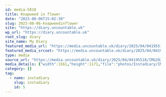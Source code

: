 ```yaml
---
id: media-5818
title: Knapweed in flower
date: "2023-08-06T15:02:30"
slug: 2023-08-06-knapweedinflower
site: "https://diary.uncountable.uk"
wp_url: "https://diary.uncountable.uk"
root_slug: diary
site_name: My Diary
featured_media_url: "https://media.uncountable.uk/diary/2025/04/04195518/IMG20230806160230.webp"
featured_media_srcset: "https://media.uncountable.uk/diary/2025/04/04195518/IMG20230806160230-300x225.webp 300w, https://media.uncountable.uk/diary/2025/04/04195518/IMG20230806160230-1024x768.webp 1024w, https://media.uncountable.uk/diary/2025/04/04195518/IMG20230806160230-150x150.webp 150w, https://media.uncountable.uk/diary/2025/04/04195518/IMG20230806160230-640x480.webp 640w, https://media.uncountable.uk/diary/2025/04/04195518/IMG20230806160230.webp 1561w"
type: media
source_url: "https://media.uncountable.uk/diary/2025/04/04195518/IMG20230806160230.webp"
media_details: {"width":1561,"height":1171,"file":"photos/Instadiary/IMG20230806160230.webp","filesize":159830,"sizes":{"medium":{"file":"IMG20230806160230-300x225.webp","width":300,"height":225,"filesize":30364,"mime_type":"image/webp","source_url":"https://media.uncountable.uk/diary/2025/04/04195518/IMG20230806160230-300x225.webp"},"large":{"file":"IMG20230806160230-1024x768.webp","width":1024,"height":768,"filesize":214466,"mime_type":"image/webp","source_url":"https://media.uncountable.uk/diary/2025/04/04195518/IMG20230806160230-1024x768.webp"},"thumbnail":{"file":"IMG20230806160230-150x150.webp","width":150,"height":150,"filesize":10888,"mime_type":"image/webp","source_url":"https://media.uncountable.uk/diary/2025/04/04195518/IMG20230806160230-150x150.webp"},"mobwidth":{"file":"IMG20230806160230-640x480.webp","width":640,"height":480,"filesize":111136,"mime_type":"image/webp","source_url":"https://media.uncountable.uk/diary/2025/04/04195518/IMG20230806160230-640x480.webp"},"full":{"file":"IMG20230806160230.webp","width":1561,"height":1171,"mime_type":"image/webp","source_url":"https://media.uncountable.uk/diary/2025/04/04195518/IMG20230806160230.webp"}},"image_meta":{"aperture":"0","credit":"","camera":"","caption":"","created_timestamp":"0","copyright":"","focal_length":"0","iso":"0","shutter_speed":"0","title":"","orientation":"0","keywords":[]}}
category: []
tag:
  - name: instadiary
    slug: instadiary
    id: 5
---
```


